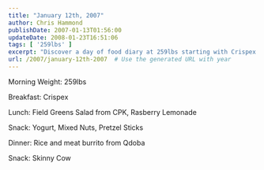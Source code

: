 ```yaml
---
title: "January 12th, 2007"
author: Chris Hammond
publishDate: 2007-01-13T01:56:00
updateDate: 2008-01-23T16:51:06
tags: [ '259lbs' ]
excerpt: "Discover a day of food diary at 259lbs starting with Crispex for breakfast and ending with a Skinny Cow ice cream treat, including meals from CPK and Qdoba."
url: /2007/january-12th-2007  # Use the generated URL with year
---
```

<p>Morning Weight: 259lbs</p><p>Breakfast: Crispex</p><p>Lunch: Field Greens Salad from CPK, Rasberry Lemonade</p><p>Snack: Yogurt, Mixed Nuts, Pretzel Sticks</p><p>Dinner: Rice and meat burrito from Qdoba</p><p>Snack: Skinny Cow</p><img src="https://65lbs.com/aggbug.aspx?PostID=38" width="1" height="1">

